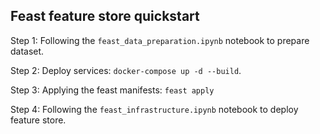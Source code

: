 ## Feast feature store quickstart

Step 1: Following the `feast_data_preparation.ipynb` notebook to prepare dataset.

Step 2: Deploy services: `docker-compose up -d --build`.

Step 3: Applying the feast manifests: `feast apply`

Step 4: Following the `feast_infrastructure.ipynb` notebook to deploy feature store.
